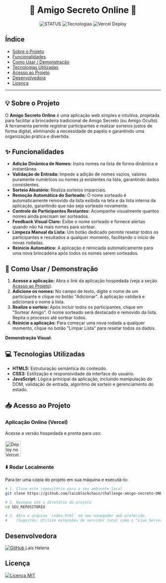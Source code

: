<h1 align="center">🎁 Amigo Secreto Online 🎅</h1>

<p align="center">
  <img alt="STATUS" src="https://img.shields.io/badge/STATUS-CONCLU%C3%8DDO-brightgreen">
  <img alt="Tecnologias" src="https://img.shields.io/badge/TECNOLOGIAS-HTML%20%7C%20CSS%20%7C%20JavaScript-blue">
  <img alt="Vercel Deploy" src="https://therealsujitk-vercel-badge.vercel.app/?app=amigo-secreto">
</p>

<h2> Índice </h2>

*   [Sobre o Projeto](#sobre-o-projeto)
*   [Funcionalidades](#funcionalidades)
*   [Como Usar / Demonstração](#como-usar--demonstração)
*   [Tecnologias Utilizadas](#tecnologias-utilizadas)
*   [Acesso ao Projeto](#acesso-ao-projeto)
*   [Desenvolvedora](#desenvolvedora)
*   [Licença](#licença)

---

<h2> 💡 Sobre o Projeto </h2>

O **Amigo Secreto Online** é uma aplicação web simples e intuitiva, projetada para facilitar a brincadeira tradicional de Amigo Secreto (ou Amigo Oculto). A ferramenta permite registrar participantes e realizar sorteios justos de forma digital, eliminando a necessidade de papéis e garantindo uma organização prática e divertida.

<h2> ✨ Funcionalidades </h2>

*   **Adição Dinâmica de Nomes:** Insira nomes na lista de forma dinâmica e instantânea.
*   **Validação de Entrada:** Impede a adição de nomes vazios, valores puramente numéricos ou nomes já existentes na lista, garantindo dados consistentes.
*   **Sorteio Aleatório:** Realiza sorteios imparciais.
*   **Remoção Automática do Sorteado:** O nome sorteado é automaticamente removido da lista exibida na tela e da lista interna da aplicação, garantindo que não seja sorteado novamente.
*   **Controle de Participantes Restantes:** Acompanhe visualmente quantos nomes ainda precisam ser sorteados.
*   **Feedback Visual Claro:** Exibe o nome sorteado e fornece alertas quando não há mais nomes para sortear.
*   **Limpeza Manual da Lista:** Um botão dedicado permite resetar todos os participantes e resultados a qualquer momento, facilitando o início de novas rodadas.
*   **Reinício Automático:** A aplicação é reiniciada automaticamente para uma nova brincadeira após todos os nomes serem sorteados.

<h2> 🚀 Como Usar / Demonstração </h2>

1.  **Acesse a aplicação:** Abra o link da aplicação hospedada (veja a seção [Acesso ao Projeto](#acesso-ao-projeto)).
2.  **Adicione os nomes:** No campo de texto, digite o nome de um participante e clique no botão "Adicionar". A aplicação validará e adicionará o nome à lista.
3.  **Realize o sorteio:** Após incluir todos os participantes, clique em "Sortear Amigo". O nome sorteado será destacado e removido da lista. Repita o processo até sortear todos. 
4.  **Reinicie a aplicação:** Para começar uma nova rodada a qualquer momento, clique no botão "Limpar Lista" para resetar todos os dados.

**Demonstração Visual:**
<!-- **Sugestão:** Para deixar seu README ainda mais atrativo, crie um pequeno GIF ou adicione um screenshot da aplicação em funcionamento aqui. Isso ajuda muito os visitantes a entenderem o projeto rapidamente. Você pode usar ferramentas como o Loom para gravar GIFs ou simplesmente tirar uma captura de tela. -->
<!-- Exemplo de como adicionar um GIF: -->
<!-- ![Demonstração da Aplicação Amigo Secreto Online](link-para-o-seu-gif-ou-screenshot.gif) -->

<h2> 💻 Tecnologias Utilizadas </h2>

*   **HTML5:** Estruturação semântica do conteúdo.
*   **CSS3:** Estilização e responsividade da interface do usuário.
*   **JavaScript:** Lógica principal da aplicação, incluindo manipulação do DOM, validação de entrada, algoritmo de sorteio e gerenciamento do estado.

## 📥 Acesso ao Projeto

<h3>Aplicação Online (Vercel)</h3>
<p>
  Acesse a versão hospedada e pronta para uso:
  <br>
  <br>
  <a href="https://amigo-secreto-nu-lake.vercel.app" >
    <img src="https://assets.vercel.com/image/upload/v1662130559/front/favicon/vercel/180x180.png" alt="Deploy no Vercel" width="50">
  </a>
</p>

### ⬇️ Rodar Localmente

Para ter uma cópia do projeto em sua máquina e executá-lo:

```bash
# 1. Clone este repositório para o seu ambiente local
git clone https://github.com/laisblockchain/challenge-amigo-secreto-ONE.git

# 2. Navegue até o diretório do projeto
cd SEU_REPOSITORIO

# 3. Abra o arquivo `index.html` em seu navegador web preferido.
#    (Sugestão: Utilize extensões de servidor local como o "Live Server" do VS Code para facilitar o desenvolvimento.)
```

<h2>Desenvolvedora</h2>
<p>
  <a href="https://github.com/laisblockchain" >
    <img src="https://img.icons8.com/ios-glyphs/30/000000/github.png" alt="GitHub">
  </a>
  Laís Helena
</p>

<h2>Licença</h2>
<p>
  <a href="https://opensource.org/licenses/MIT" >
    <img src="https://img.shields.io/badge/License-MIT-blue.svg" alt="Licença MIT">
  </a>
</p>
